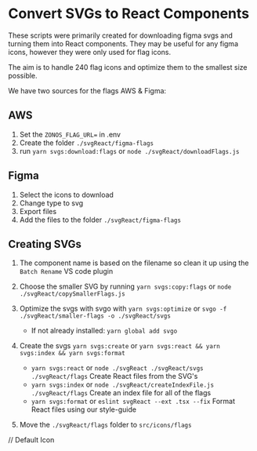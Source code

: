 # Convert SVGs to React Components

These scripts were primarily created for downloading figma svgs and turning them into React components. They may be useful for any figma icons, however they were only used for flag icons.

The aim is to handle 240 flag icons and optimize them to the smallest size possible.

We have two sources for the flags AWS & Figma:

## AWS

1. Set the `ZONOS_FLAG_URL=` in .env
2. Create the folder `./svgReact/figma-flags`
3. run `yarn svgs:download:flags` or `node ./svgReact/downloadFlags.js`

## Figma

1. Select the icons to download
2. Change type to svg
3. Export files
4. Add the files to the folder `./svgReact/figma-flags`

## Creating SVGs

1. The component name is based on the filename so clean it up using the `Batch Rename` VS code plugin
2. Choose the smaller SVG by running `yarn svgs:copy:flags` or `node ./svgReact/copySmallerFlags.js`
3. Optimize the svgs with svgo with `yarn svgs:optimize` or `svgo -f ./svgReact/smaller-flags -o ./svgReact/svgs`
   - If not already installed: `yarn global add svgo`
4. Create the svgs `yarn svgs:create` or `yarn svgs:react && yarn svgs:index && yarn svgs:format`

   - `yarn svgs:react` or `node ./svgReact ./svgReact/svgs ./svgReact/flags`
     Create React files from the SVG's
   - `yarn svgs:index` or `node ./svgReact/createIndexFile.js ./svgReact/flags`
     Create an index file for all of the flags
   - `yarn svgs:format` or `eslint svgReact --ext .tsx --fix`
     Format React files using our style-guide

5. Move the `./svgReact/flags` folder to `src/icons/flags`

// Default Icon

